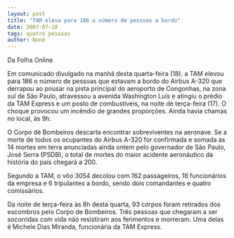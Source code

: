 ```yaml
---
layout: post
title: "TAM eleva para 186 o número de pessoas a bordo"
date: 2007-07-18
tags: quatro pessoas
author: None
---
```

Da Folha Online 

Em comunicado divulgado na manh&atilde; desta quarta-feira (18), a TAM elevou para 186 o n&uacute;mero de pessoas que estavam a bordo do Airbus A-320 que derrapou ao pousar na pista principal do aeroporto de Congonhas, na zona sul de S&atilde;o Paulo, atravessou a avenida Washington Lu&iacute;s e atingiu o pr&eacute;dio da TAM Express e um posto de combust&iacute;veis, na noite de ter&ccedil;a-feira (17). O choque provocou um inc&ecirc;ndio de grandes propor&ccedil;&otilde;es. Ainda havia chamas no local, &agrave;s 9h. 

O Corpo de Bombeiros descarta encontrar sobreviventes na aeronave. Se a morte de todos os ocupantes do Airbus A-320 for confirmada e somada &agrave;s 14 mortes em terra anunciadas ainda ontem pelo governador de S&atilde;o Paulo, Jos&eacute; Serra (PSDB), o total de mortes do maior acidente aeron&aacute;utico da hist&oacute;ria do pa&iacute;s chegar&aacute; a 200. 

Segundo a TAM, o v&ocirc;o 3054 decolou com 162 passageiros, 18 funcion&aacute;rios da empresa e 6 tripulantes a bordo, sendo dois comandantes e quatro comiss&aacute;rios. 

Da noite de ter&ccedil;a-feira &agrave;s 8h desta quarta, 93 corpos foram retirados dos escombros pelo Corpo de Bombeiros. Tr&ecirc;s pessoas que chegaram a ser socorridas com vida n&atilde;o resistiram aos ferimentos e morreram. Uma delas &eacute; Michele Dias Miranda, funcion&aacute;ria da TAM Express. 